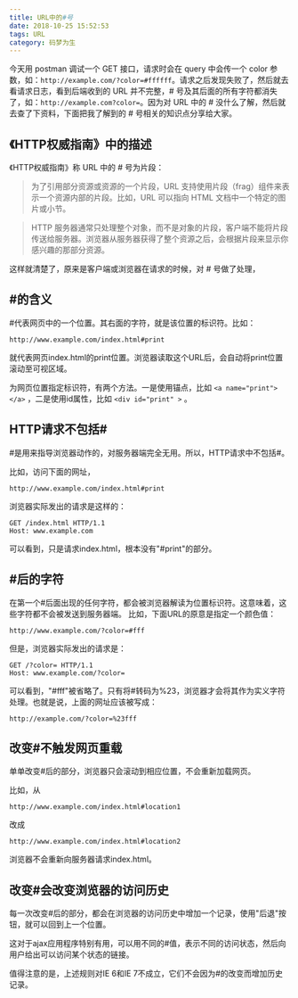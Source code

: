 ```yaml
---
title: URL中的#号
date: 2018-10-25 15:52:53
tags: URL
category: 码梦为生
---
```


今天用 postman 调试一个 GET 接口，请求时会在 query 中会传一个 color 参数，如：`http://example.com/?color=#ffffff`。请求之后发现失败了，然后就去看请求日志，看到后端收到的 URL 并不完整，# 号及其后面的所有字符都消失了，如：`http://example.com?color=`。因为对 URL 中的 # 没什么了解，然后就去查了下资料，下面把我了解到的 # 号相关的知识点分享给大家。

## 《HTTP权威指南》中的描述

《HTTP权威指南》称 URL 中的 # 号为片段：

> 为了引用部分资源或资源的一个片段，URL 支持使用片段（frag）组件来表示一个资源内部的片段。比如，URL 可以指向 HTML 文档中一个特定的图片或小节。


> HTTP 服务器通常只处理整个对象，而不是对象的片段，客户端不能将片段传送给服务器。浏览器从服务器获得了整个资源之后，会根据片段来显示你感兴趣的那部分资源。

这样就清楚了，原来是客户端或浏览器在请求的时候，对 # 号做了处理，


## #的含义

#代表网页中的一个位置。其右面的字符，就是该位置的标识符。比如：

```url
http://www.example.com/index.html#print
```

就代表网页index.html的print位置。浏览器读取这个URL后，会自动将print位置滚动至可视区域。

为网页位置指定标识符，有两个方法。一是使用锚点，比如 `<a name="print"></a>` ，二是使用id属性，比如 `<div id="print" >` 。

## HTTP请求不包括#

#是用来指导浏览器动作的，对服务器端完全无用。所以，HTTP请求中不包括#。

比如，访问下面的网址，

```
http://www.example.com/index.html#print
```

浏览器实际发出的请求是这样的：

```
GET /index.html HTTP/1.1
Host: www.example.com
```

可以看到，只是请求index.html，根本没有"#print"的部分。

## #后的字符

在第一个#后面出现的任何字符，都会被浏览器解读为位置标识符。这意味着，这些字符都不会被发送到服务器端。
比如，下面URL的原意是指定一个颜色值：

```
http://www.example.com/?color=#fff
```

但是，浏览器实际发出的请求是：

```
GET /?color= HTTP/1.1
Host: www.example.com/?color=
```

可以看到，"#fff"被省略了。只有将#转码为%23，浏览器才会将其作为实义字符处理。也就是说，上面的网址应该被写成：

```
http://example.com/?color=%23fff
```

## 改变#不触发网页重载

单单改变#后的部分，浏览器只会滚动到相应位置，不会重新加载网页。

比如，从

```
http://www.example.com/index.html#location1
```

改成

```
http://www.example.com/index.html#location2
```

浏览器不会重新向服务器请求index.html。

## 改变#会改变浏览器的访问历史

每一次改变#后的部分，都会在浏览器的访问历史中增加一个记录，使用"后退"按钮，就可以回到上一个位置。

这对于ajax应用程序特别有用，可以用不同的#值，表示不同的访问状态，然后向用户给出可以访问某个状态的链接。

值得注意的是，上述规则对IE 6和IE 7不成立，它们不会因为#的改变而增加历史记录。

